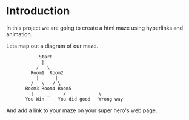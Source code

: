 # Introduction

In this project we are going to create a html maze using hyperlinks and animation.

Lets map out a diagram of our maze.

                Start
                 |
               /   \
             Room1  Room2
               |      |
             /   \   / \
           Room3 Room4 Room5
             |     _     /            \
           You Win     You did good   Wrong way


And add a link to your maze on your super hero's web page.
